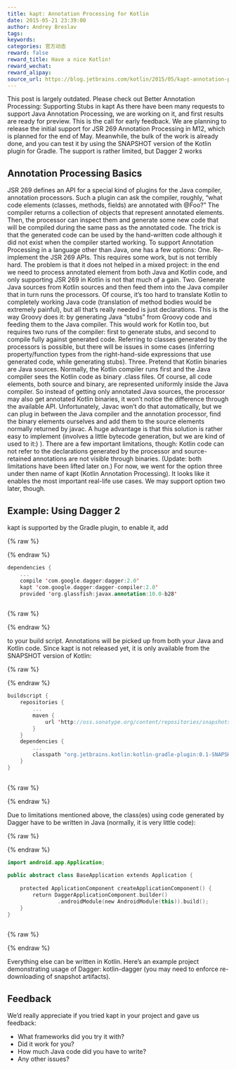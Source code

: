 ```yaml
---
title: kapt: Annotation Processing for Kotlin
date: 2015-05-21 23:39:00
author: Andrey Breslav
tags:
keywords:
categories: 官方动态
reward: false
reward_title: Have a nice Kotlin!
reward_wechat:
reward_alipay:
source_url: https://blog.jetbrains.com/kotlin/2015/05/kapt-annotation-processing-for-kotlin/
---
```


This post is largely outdated.
Please check out Better Annotation Processing: Supporting Stubs in kapt
As there have been many requests to support Java Annotation Processing, we are working on it, and first results are ready for preview. This is the call for early feedback.
We are planning to release the initial support for JSR 269 Annotation Processing in M12, which is planned for the end of May. Meanwhile, the bulk of the work is already done, and you can test it by using the SNAPSHOT version of the Kotlin plugin for Gradle. The support is rather limited, but Dagger 2 works
## Annotation Processing Basics

JSR 269 defines an API for a special kind of plugins for the Java compiler, annotation processors. Such a plugin can ask the compiler, roughly, “what code elements (classes, methods, fields) are annotated with @Foo?” The compiler returns a collection of objects that represent annotated elements. Then, the processor can inspect them and generate some new code that will be compiled during the same pass as the annotated code. The trick is that the generated code can be used by the hand-written code although it did not exist when the compiler started working.
To support Annotation Processing in a language other than Java, one has a few options:
One. Re-implement the JSR 269 APIs. This requires some work, but is not terribly hard. The problem is that it does not helped in a mixed project: in the end we need to process annotated element from both Java and Kotlin code, and only supporting JSR 269 in Kotlin is not that much of a gain.
Two. Generate Java sources from Kotlin sources and then feed them into the Java compiler that in turn runs the processors. Of course, it’s too hard to translate Kotlin to completely working Java code (translation of method bodies would be extremely painful), but all that’s really needed is just declarations. This is the way Groovy does it: by generating Java “stubs” from Groovy code and feeding them to the Java compiler. This would work for Kotlin too, but requires two runs of the compiler: first to generate stubs, and second to compile fully against generated code. Referring to classes generated by the processors is possible, but there will be issues in some cases (inferring property/function types from the right-hand-side expressions that use generated code, while generating stubs).
Three. Pretend that Kotlin binaries are Java sources. Normally, the Kotlin compiler runs first and the Java compiler sees the Kotlin code as binary .class files. Of course, all code elements, both source and binary, are represented uniformly inside the Java compiler. So instead of getting only annotated Java sources, the processor may also get annotated Kotlin binaries, it won’t notice the difference through the available API. Unfortunately, Javac won’t do that automatically, but we can plug in between the Java compiler and the annotation processor, find the binary elements ourselves and add them to the source elements normally returned by javac. A huge advantage is that this solution is rather easy to implement (involves a little bytecode generation, but we are kind of used to it:) ). There are a few important limitations, though: Kotlin code can not refer to the declarations generated by the processor and source-retained annotations are not visible through binaries. (Update: both limitations have been lifted later on.)
For now, we went for the option three under then name of kapt (Kotlin Annotation Processing). It looks like it enables the most important real-life use cases. We may support option two later, though.
## Example: Using Dagger 2

kapt is supported by the Gradle plugin, to enable it, add

{% raw %}
<p></p>
{% endraw %}

```kotlin
dependencies {
    ...
    compile 'com.google.dagger:dagger:2.0'
    kapt 'com.google.dagger:dagger-compiler:2.0'
    provided 'org.glassfish:javax.annotation:10.0-b28'
 
```

{% raw %}
<p></p>
{% endraw %}

to your build script. Annotations will be picked up from both your Java and Kotlin code.
Since kapt is not released yet, it is only available from the SNAPSHOT version of Kotlin:

{% raw %}
<p></p>
{% endraw %}

```kotlin
buildscript {
    repositories {
        ...
        maven {
            url 'http://oss.sonatype.org/content/repositories/snapshots'
        }
    }
    dependencies {
        ...
        classpath "org.jetbrains.kotlin:kotlin-gradle-plugin:0.1-SNAPSHOT"
    }
}
 
```

{% raw %}
<p></p>
{% endraw %}

Due to limitations mentioned above, the class(es) using code generated by Dagger have to be written in Java (normally, it is very little code):

{% raw %}
<p></p>
{% endraw %}

```kotlin
import android.app.Application;
 
public abstract class BaseApplication extends Application {
 
    protected ApplicationComponent createApplicationComponent() {
        return DaggerApplicationComponent.builder()
                .androidModule(new AndroidModule(this)).build();
    }
}
 
```

{% raw %}
<p></p>
{% endraw %}

Everything else can be written in Kotlin. Here’s an example project demonstrating usage of Dagger: kotlin-dagger (you may need to enforce re-downloading of snapshot artifacts).
## Feedback

We’d really appreciate if you tried kapt in your project and gave us feedback:

* What frameworks did you try it with?
* Did it work for you?
* How much Java code did you have to write?
* Any other issues?

